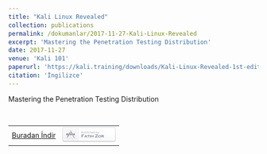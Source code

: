 ```yaml
---
title: "Kali Linux Revealed"
collection: publications
permalink: /dokumanlar/2017-11-27-Kali-Linux-Revealed
excerpt: 'Mastering the Penetration Testing Distribution'
date: 2017-11-27
venue: 'Kali 101'
paperurl: 'https://kali.training/downloads/Kali-Linux-Revealed-1st-edition.pdf'
citation: 'İngilizce'
---
```



Mastering the Penetration Testing Distribution



<br>

|   |   |
| :------------ | ------------: |
| [Buradan İndir](https://kali.training/downloads/Kali-Linux-Revealed-1st-edition.pdf)  | [![Fatih Zor](/images/yazarX.png)](http://www.fatihzor.com.tr)  |


